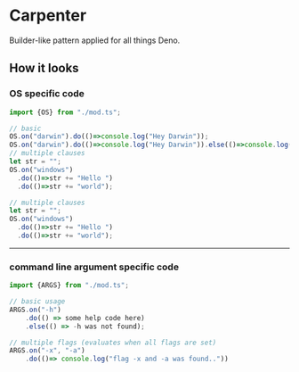 # Carpenter
Builder-like pattern applied for all things Deno.

## How it looks
### OS specific code
```JavaScript
import {OS} from "./mod.ts";

// basic
OS.on("darwin").do(()=>console.log("Hey Darwin"));
OS.on("darwin").do(()=>console.log("Hey Darwin")).else(()=>console.log("something else"));
// multiple clauses
let str = "";
OS.on("windows")
  .do(()=>str += "Hello ")
  .do(()=>str += "world");

// multiple clauses
let str = "";
OS.on("windows")
  .do(()=>str += "Hello ")
  .do(()=>str += "world");
```
---
### command line argument specific code
```JavaScript
import {ARGS} from "./mod.ts";

// basic usage
ARGS.on("-h")
    .do(() => some help code here)
    .else(() => -h was not found);

// multiple flags (evaluates when all flags are set)
ARGS.on("-x", "-a")
    .do(()=> console.log("flag -x and -a was found.."))
```